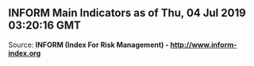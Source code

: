 ## INFORM Main Indicators as of Thu, 04 Jul 2019 03:20:16 GMT

Source: **INFORM (Index For Risk Management) - http://www.inform-index.org**